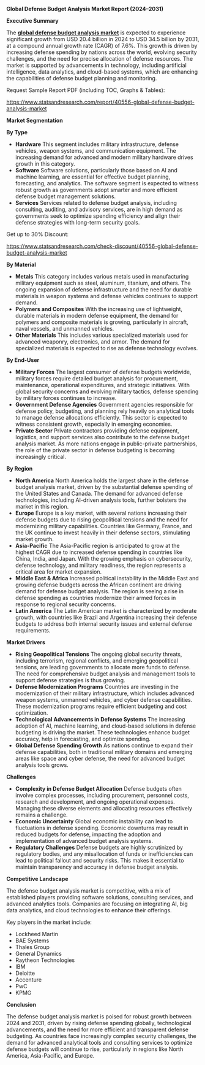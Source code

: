 ﻿**Global Defense Budget Analysis Market Report (2024–2031)**

**Executive Summary**

The [**global defense budget analysis market**](https://www.statsandresearch.com/report/40556-global-defense-budget-analysis-market) is expected to experience significant growth from USD 20.4 billion in 2024 to USD 34.5 billion by 2031, at a compound annual growth rate (CAGR) of 7.6%. This growth is driven by increasing defense spending by nations across the world, evolving security challenges, and the need for precise allocation of defense resources. The market is supported by advancements in technology, including artificial intelligence, data analytics, and cloud-based systems, which are enhancing the capabilities of defense budget planning and monitoring.

Request Sample Report PDF (including TOC, Graphs & Tables):

<https://www.statsandresearch.com/report/40556-global-defense-budget-analysis-market>

**Market Segmentation**

**By Type**

- **Hardware**
  This segment includes military infrastructure, defense vehicles, weapon systems, and communication equipment. The increasing demand for advanced and modern military hardware drives growth in this category.
- **Software**
  Software solutions, particularly those based on AI and machine learning, are essential for effective budget planning, forecasting, and analytics. The software segment is expected to witness robust growth as governments adopt smarter and more efficient defense budget management solutions.
- **Services**
  Services related to defense budget analysis, including consulting, auditing, and advisory services, are in high demand as governments seek to optimize spending efficiency and align their defense strategies with long-term security goals.

Get up to 30% Discount:

<https://www.statsandresearch.com/check-discount/40556-global-defense-budget-analysis-market>

**By Material**

- **Metals**
  This category includes various metals used in manufacturing military equipment such as steel, aluminum, titanium, and others. The ongoing expansion of defense infrastructure and the need for durable materials in weapon systems and defense vehicles continues to support demand.
- **Polymers and Composites**
  With the increasing use of lightweight, durable materials in modern defense equipment, the demand for polymers and composite materials is growing, particularly in aircraft, naval vessels, and unmanned vehicles.
- **Other Materials**
  This includes various specialized materials used for advanced weaponry, electronics, and armor. The demand for specialized materials is expected to rise as defense technology evolves.

**By End-User**

- **Military Forces**
  The largest consumer of defense budgets worldwide, military forces require detailed budget analysis for procurement, maintenance, operational expenditures, and strategic initiatives. With global security concerns and evolving military tactics, defense spending by military forces continues to increase.
- **Government Defense Agencies**
  Government agencies responsible for defense policy, budgeting, and planning rely heavily on analytical tools to manage defense allocations efficiently. This sector is expected to witness consistent growth, especially in emerging economies.
- **Private Sector**
  Private contractors providing defense equipment, logistics, and support services also contribute to the defense budget analysis market. As more nations engage in public-private partnerships, the role of the private sector in defense budgeting is becoming increasingly critical.

**By Region**

- **North America**
  North America holds the largest share in the defense budget analysis market, driven by the substantial defense spending of the United States and Canada. The demand for advanced defense technologies, including AI-driven analysis tools, further bolsters the market in this region.
- **Europe**
  Europe is a key market, with several nations increasing their defense budgets due to rising geopolitical tensions and the need for modernizing military capabilities. Countries like Germany, France, and the UK continue to invest heavily in their defense sectors, stimulating market growth.
- **Asia-Pacific**
  The Asia-Pacific region is anticipated to grow at the highest CAGR due to increased defense spending in countries like China, India, and Japan. With the growing emphasis on cybersecurity, defense technology, and military readiness, the region represents a critical area for market expansion.
- **Middle East & Africa**
  Increased political instability in the Middle East and growing defense budgets across the African continent are driving demand for defense budget analysis. The region is seeing a rise in defense spending as countries modernize their armed forces in response to regional security concerns.
- **Latin America**
  The Latin American market is characterized by moderate growth, with countries like Brazil and Argentina increasing their defense budgets to address both internal security issues and external defense requirements.

**Market Drivers**

- **Rising Geopolitical Tensions**
  The ongoing global security threats, including terrorism, regional conflicts, and emerging geopolitical tensions, are leading governments to allocate more funds to defense. The need for comprehensive budget analysis and management tools to support defense strategies is thus growing.
- **Defense Modernization Programs**
  Countries are investing in the modernization of their military infrastructure, which includes advanced weapon systems, unmanned vehicles, and cyber defense capabilities. These modernization programs require efficient budgeting and cost optimization.
- **Technological Advancements in Defense Systems**
  The increasing adoption of AI, machine learning, and cloud-based solutions in defense budgeting is driving the market. These technologies enhance budget accuracy, help in forecasting, and optimize spending.
- **Global Defense Spending Growth**
  As nations continue to expand their defense capabilities, both in traditional military domains and emerging areas like space and cyber defense, the need for advanced budget analysis tools grows.

**Challenges**

- **Complexity in Defense Budget Allocation**
  Defense budgets often involve complex processes, including procurement, personnel costs, research and development, and ongoing operational expenses. Managing these diverse elements and allocating resources effectively remains a challenge.
- **Economic Uncertainty**
  Global economic instability can lead to fluctuations in defense spending. Economic downturns may result in reduced budgets for defense, impacting the adoption and implementation of advanced budget analysis systems.
- **Regulatory Challenges**
  Defense budgets are highly scrutinized by regulatory bodies, and any misallocation of funds or inefficiencies can lead to political fallout and security risks. This makes it essential to maintain transparency and accuracy in defense budget analysis.

**Competitive Landscape**

The defense budget analysis market is competitive, with a mix of established players providing software solutions, consulting services, and advanced analytics tools. Companies are focusing on integrating AI, big data analytics, and cloud technologies to enhance their offerings.

Key players in the market include:

- Lockheed Martin
- BAE Systems
- Thales Group
- General Dynamics
- Raytheon Technologies
- IBM
- Deloitte
- Accenture
- PwC
- KPMG

**Conclusion**

The defense budget analysis market is poised for robust growth between 2024 and 2031, driven by rising defense spending globally, technological advancements, and the need for more efficient and transparent defense budgeting. As countries face increasingly complex security challenges, the demand for advanced analytical tools and consulting services to optimize defense budgets will continue to rise, particularly in regions like North America, Asia-Pacific, and Europe.

